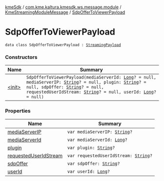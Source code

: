 [kmeSdk](../../../index.md) / [com.kme.kaltura.kmesdk.ws.message.module](../../index.md) / [KmeStreamingModuleMessage](../index.md) / [SdpOfferToViewerPayload](./index.md)

# SdpOfferToViewerPayload

`data class SdpOfferToViewerPayload : `[`StreamingPayload`](../-streaming-payload/index.md)

### Constructors

| Name | Summary |
|---|---|
| [&lt;init&gt;](-init-.md) | `SdpOfferToViewerPayload(mediaServerId: `[`Long`](https://kotlinlang.org/api/latest/jvm/stdlib/kotlin/-long/index.html)`? = null, mediaServerIP: `[`String`](https://kotlinlang.org/api/latest/jvm/stdlib/kotlin/-string/index.html)`? = null, plugin: `[`String`](https://kotlinlang.org/api/latest/jvm/stdlib/kotlin/-string/index.html)`? = null, sdpOffer: `[`String`](https://kotlinlang.org/api/latest/jvm/stdlib/kotlin/-string/index.html)`? = null, requestedUserIdStream: `[`String`](https://kotlinlang.org/api/latest/jvm/stdlib/kotlin/-string/index.html)`? = null, userId: `[`Long`](https://kotlinlang.org/api/latest/jvm/stdlib/kotlin/-long/index.html)`? = null)` |

### Properties

| Name | Summary |
|---|---|
| [mediaServerIP](media-server-i-p.md) | `var mediaServerIP: `[`String`](https://kotlinlang.org/api/latest/jvm/stdlib/kotlin/-string/index.html)`?` |
| [mediaServerId](media-server-id.md) | `var mediaServerId: `[`Long`](https://kotlinlang.org/api/latest/jvm/stdlib/kotlin/-long/index.html)`?` |
| [plugin](plugin.md) | `var plugin: `[`String`](https://kotlinlang.org/api/latest/jvm/stdlib/kotlin/-string/index.html)`?` |
| [requestedUserIdStream](requested-user-id-stream.md) | `var requestedUserIdStream: `[`String`](https://kotlinlang.org/api/latest/jvm/stdlib/kotlin/-string/index.html)`?` |
| [sdpOffer](sdp-offer.md) | `var sdpOffer: `[`String`](https://kotlinlang.org/api/latest/jvm/stdlib/kotlin/-string/index.html)`?` |
| [userId](user-id.md) | `var userId: `[`Long`](https://kotlinlang.org/api/latest/jvm/stdlib/kotlin/-long/index.html)`?` |
